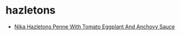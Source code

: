 # hazletons

 * [Nika Hazletons Penne With Tomato Eggplant And Anchovy Sauce](index/n/nika-hazletons-penne-with-tomato-eggplant-and-anchovy-sauce-5104.json)
